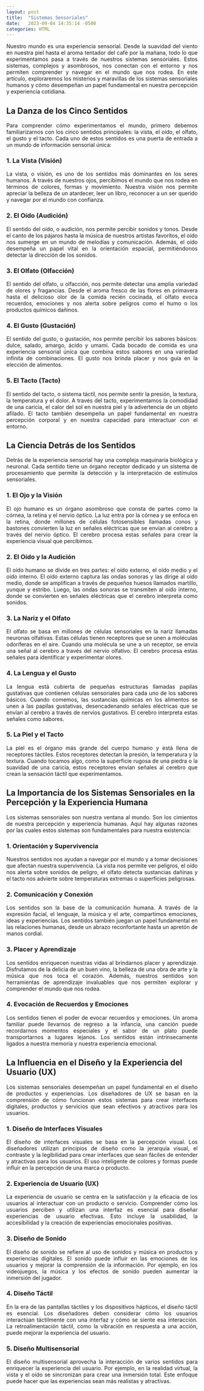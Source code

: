 ```yaml
---
layout: post
title:  "Sistemas Sensoriales"
date:   2023-09-04 14:35:14 -0500
categories: HTML
---
```


<div style='text-align: justify'>
Nuestro mundo es una experiencia sensorial. Desde la suavidad del viento en nuestra piel hasta el aroma tentador del café por la mañana, todo lo que experimentamos pasa a través de nuestros sistemas sensoriales. Estos sistemas, complejos y asombrosos, nos conectan con el entorno y nos permiten comprender y navegar en el mundo que nos rodea. En este artículo, exploraremos los misterios y maravillas de los sistemas sensoriales humanos y cómo desempeñan un papel fundamental en nuestra percepción y experiencia cotidiana.
</div>

## La Danza de los Cinco Sentidos

<div style='text-align: justify'>
Para comprender cómo experimentamos el mundo, primero debemos familiarizarnos con los cinco sentidos principales: la vista, el oído, el olfato, el gusto y el tacto. Cada uno de estos sentidos es una puerta de entrada a un mundo de información sensorial única:
</div>

### 1. La Vista (Visión)

<div style='text-align: justify'>
La vista, o visión, es uno de los sentidos más dominantes en los seres humanos. A través de nuestros ojos, percibimos el mundo que nos rodea en términos de colores, formas y movimiento. Nuestra visión nos permite apreciar la belleza de un atardecer, leer un libro, reconocer a un ser querido y navegar por el mundo con confianza.
</div>

### 2. El Oído (Audición)

<div style='text-align: justify'>
El sentido del oído, o audición, nos permite percibir sonidos y tonos. Desde el canto de los pájaros hasta la música de nuestros artistas favoritos, el oído nos sumerge en un mundo de melodías y comunicación. Además, el oído desempeña un papel vital en la orientación espacial, permitiéndonos detectar la dirección de los sonidos.
</div>

### 3. El Olfato (Olfacción)

<div style='text-align: justify'>
El sentido del olfato, u olfacción, nos permite detectar una amplia variedad de olores y fragancias. Desde el aroma fresco de las flores en primavera hasta el delicioso olor de la comida recién cocinada, el olfato evoca recuerdos, emociones y nos alerta sobre peligros como el humo o los productos químicos dañinos.
</div>

### 4. El Gusto (Gustación)

<div style='text-align: justify'>
El sentido del gusto, o gustación, nos permite percibir los sabores básicos: dulce, salado, amargo, ácido y umami. Cada bocado de comida es una experiencia sensorial única que combina estos sabores en una variedad infinita de combinaciones. El gusto nos brinda placer y nos guía en la elección de alimentos.
</div>

### 5. El Tacto (Tacto)

<div style='text-align: justify'>
El sentido del tacto, o sistema táctil, nos permite sentir la presión, la textura, la temperatura y el dolor. A través del tacto, experimentamos la comodidad de una caricia, el calor del sol en nuestra piel y la advertencia de un objeto afilado. El tacto también desempeña un papel fundamental en nuestra percepción corporal y en nuestra capacidad para interactuar con el entorno.
</div>

## La Ciencia Detrás de los Sentidos

<div style='text-align: justify'>
Detrás de la experiencia sensorial hay una compleja maquinaria biológica y neuronal. Cada sentido tiene un órgano receptor dedicado y un sistema de procesamiento que permite la detección y la interpretación de estímulos sensoriales.
</div>

### 1. El Ojo y la Visión

<div style='text-align: justify'>
El ojo humano es un órgano asombroso que consta de partes como la córnea, la retina y el nervio óptico. La luz entra por la córnea y se enfoca en la retina, donde millones de células fotosensibles llamadas conos y bastones convierten la luz en señales eléctricas que se envían al cerebro a través del nervio óptico. El cerebro procesa estas señales para crear la experiencia visual que percibimos.
</div>

### 2. El Oído y la Audición

<div style='text-align: justify'>
El oído humano se divide en tres partes: el oído externo, el oído medio y el oído interno. El oído externo captura las ondas sonoras y las dirige al oído medio, donde se amplifican a través de pequeños huesos llamados martillo, yunque y estribo. Luego, las ondas sonoras se transmiten al oído interno, donde se convierten en señales eléctricas que el cerebro interpreta como sonidos.
</div>

### 3. La Nariz y el Olfato

<div style='text-align: justify'>
El olfato se basa en millones de células sensoriales en la nariz llamadas neuronas olfativas. Estas células tienen receptores que se unen a moléculas odoríferas en el aire. Cuando una molécula se une a un receptor, se envía una señal al cerebro a través del nervio olfativo. El cerebro procesa estas señales para identificar y experimentar olores.
</div>

### 4. La Lengua y el Gusto

<div style='text-align: justify'>
La lengua está cubierta de pequeñas estructuras llamadas papilas gustativas que contienen células sensoriales para cada uno de los sabores básicos. Cuando comemos, las sustancias químicas en los alimentos se unen a las papilas gustativas, desencadenando señales eléctricas que se envían al cerebro a través de nervios gustativos. El cerebro interpreta estas señales como sabores.
</div>

### 5. La Piel y el Tacto

<div style='text-align: justify'>
La piel es el órgano más grande del cuerpo humano y está llena de receptores táctiles. Estos receptores detectan la presión, la temperatura y la textura. Cuando tocamos algo, como la superficie rugosa de una piedra o la suavidad de una caricia, estos receptores envían señales al cerebro que crean la sensación táctil que experimentamos.
</div>

## La Importancia de los Sistemas Sensoriales en la Percepción y la Experiencia Humana

<div style='text-align: justify'>
Los sistemas sensoriales son nuestra ventana al mundo. Son los cimientos de nuestra percepción y experiencia humanas. Aquí hay algunas razones por las cuales estos sistemas son fundamentales para nuestra existencia:
</div>

### 1. Orientación y Supervivencia

<div style='text-align: justify'>
Nuestros sentidos nos ayudan a navegar por el mundo y a tomar decisiones que afectan nuestra supervivencia. La vista nos permite ver peligros, el oído nos alerta sobre sonidos de peligro, el olfato detecta sustancias dañinas y el tacto nos advierte sobre temperaturas extremas o superficies peligrosas.
</div>

### 2. Comunicación y Conexión

<div style='text-align: justify'>
Los sentidos son la base de la comunicación humana. A través de la expresión facial, el lenguaje, la música y el arte, compartimos emociones, ideas y experiencias. Los sentidos también juegan un papel fundamental en las relaciones humanas, desde un abrazo reconfortante hasta un apretón de manos cordial.
</div>

### 3. Placer y Aprendizaje

<div style='text-align: justify'>
Los sentidos enriquecen nuestras vidas al brindarnos placer y aprendizaje. Disfrutamos de la delicia de un buen vino, la belleza de una obra de arte y la música que nos toca el corazón. Además, nuestros sentidos son herramientas de aprendizaje invaluables que nos permiten explorar y comprender el mundo que nos rodea.
</div>

### 4. Evocación de Recuerdos y Emociones

<div style='text-align: justify'>
Los sentidos tienen el poder de evocar recuerdos y emociones. Un aroma familiar puede llevarnos de regreso a la infancia, una canción puede recordarnos momentos especiales y el sabor de un plato puede transportarnos a lugares lejanos. Los sentidos están intrínsecamente ligados a nuestra memoria y nuestra experiencia emocional.
</div>

## La Influencia en el Diseño y la Experiencia del Usuario (UX)

<div style='text-align: justify'>
Los sistemas sensoriales desempeñan un papel fundamental en el diseño de productos y experiencias. Los diseñadores de UX se basan en la comprensión de cómo funcionan estos sistemas para crear interfaces digitales, productos y servicios que sean efectivos y atractivos para los usuarios.
</div>

### 1. Diseño de Interfaces Visuales

<div style='text-align: justify'>
El diseño de interfaces visuales se basa en la percepción visual. Los diseñadores utilizan principios de diseño como la jerarquía visual, el contraste y la legibilidad para crear interfaces que sean fáciles de entender y atractivas para los usuarios. El uso inteligente de colores y formas puede influir en la percepción de una marca o producto.
</div>

### 2. Experiencia de Usuario (UX)

<div style='text-align: justify'>
La experiencia de usuario se centra en la satisfacción y la eficacia de los usuarios al interactuar con un producto o servicio. Comprender cómo los usuarios perciben y utilizan una interfaz es esencial para diseñar experiencias de usuario efectivas. Esto incluye la usabilidad, la accesibilidad y la creación de experiencias emocionales positivas.
</div>

### 3. Diseño de Sonido

<div style='text-align: justify'>
El diseño de sonido se refiere al uso de sonidos y música en productos y experiencias digitales. El sonido puede influir en las emociones de los usuarios y mejorar la comprensión de la información. Por ejemplo, en los videojuegos, la música y los efectos de sonido pueden aumentar la inmersión del jugador.
</div>

### 4. Diseño Táctil

<div style='text-align: justify'>
En la era de las pantallas táctiles y los dispositivos hápticos, el diseño táctil es esencial. Los diseñadores deben considerar cómo los usuarios interactúan táctilmente con una interfaz y cómo se siente esa interacción. La retroalimentación táctil, como la vibración en respuesta a una acción, puede mejorar la experiencia del usuario.
</div>

### 5. Diseño Multisensorial

<div style='text-align: justify'>
El diseño multisensorial aprovecha la interacción de varios sentidos para enriquecer la experiencia del usuario. Por ejemplo, en la realidad virtual, la vista y el oído se sincronizan para crear una inmersión total. Este enfoque puede hacer que las experiencias sean más realistas y atractivas.
</div>
